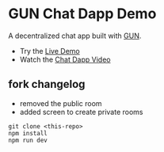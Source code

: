 # GUN Chat Dapp Demo

A decentralized chat app built with [GUN](https://gun.eco/).

- Try the [Live Demo](https://gun-chat-dapp.web.app/)
- Watch the [Chat Dapp Video](https://youtu.be/J5x3OMXjgMc)

## fork changelog

- removed the public room
- added screen to create private rooms

```
git clone <this-repo>
npm install
npm run dev
```
